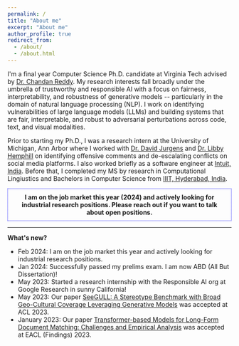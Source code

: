 ```yaml
---
permalink: /
title: "About me"
excerpt: "About me"
author_profile: true
redirect_from: 
  - /about/
  - /about.html
---
```


I'm a final year Computer Science Ph.D. candidate at Virginia Tech advised by [Dr. Chandan Reddy](https://people.cs.vt.edu/reddy/). My research interests fall broadly under the umbrella of trustworthy and responsible AI with a focus on fairness, interpretability, and robustness of generative models -- particularly in the domain of natural language processing (NLP). I work on identifying vulnerabilities of large language models (LLMs) and building systems that are fair, interpretable, and robust to adversarial perturbations across code, text, and visual modalities.

Prior to starting my Ph.D., I was a research intern at the University of Michigan, Ann Arbor where I worked with [Dr. David Jurgens](https://jurgens.people.si.umich.edu/) and [Dr. Libby Hemphill](https://www.libbyh.com/) on identifying offensive comments and de-escalating conflicts on social media platforms. I also worked briefly as a software engineer at [Intuit, India](https://www.intuit.com/in/). Before that, I completed my MS by research in Computational Lingiustics and Bachelors in Computer Science from [IIIT, Hyderabad, India](https://www.iiit.ac.in/). 

<div style="border: 1px dotted blue; padding: 10px; text-align: center;">
  <strong>I am on the job market this year (2024) and actively looking for industrial research positions. Please reach out if you want to talk about open positions. </strong>
</div>

***
<span>**What's new?**</span>
- Feb 2024: I am on the job market this year and actively looking for industrial research positions.
- Jan 2024: Successfully passed my prelims exam. I am now ABD (All But Dissertation)! 
- May 2023: Started a research internship with the Responsible AI org at Google Research in sunny California!
- May 2023: Our paper [SeeGULL: A Stereotype Benchmark with Broad Geo-Cultural Coverage Leveraging Generative Models](https://arxiv.org/pdf/2305.11840.pdf) was accepted at ACL 2023.
- January 2023: Our paper [Transformer-based Models for Long-Form Document Matching: Challenges and Empirical Analysis](https://arxiv.org/abs/2302.03765) was accepted at EACL (Findings) 2023.
